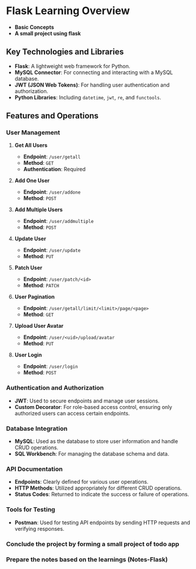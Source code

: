 # Flask Learning Overview

- **Basic Concepts**
- **A small project using flask**


## Key Technologies and Libraries
- **Flask**: A lightweight web framework for Python.
- **MySQL Connector**: For connecting and interacting with a MySQL database.
- **JWT (JSON Web Tokens)**: For handling user authentication and authorization.
- **Python Libraries**: Including `datetime`, `jwt`, `re`, and `functools`.

## Features and Operations

### User Management
1. **Get All Users**
   - **Endpoint**: `/user/getall`
   - **Method**: `GET`
   - **Authentication**: Required

2. **Add One User**
   - **Endpoint**: `/user/addone`
   - **Method**: `POST`

3. **Add Multiple Users**
   - **Endpoint**: `/user/addmultiple`
   - **Method**: `POST`

4. **Update User**
   - **Endpoint**: `/user/update`
   - **Method**: `PUT`

5. **Patch User**
   - **Endpoint**: `/user/patch/<id>`
   - **Method**: `PATCH`

6. **User Pagination**
   - **Endpoint**: `/user/getall/limit/<limit>/page/<page>`
   - **Method**: `GET`

7. **Upload User Avatar**
   - **Endpoint**: `/user/<uid>/upload/avatar`
   - **Method**: `PUT`

8. **User Login**
   - **Endpoint**: `/user/login`
   - **Method**: `POST`


### Authentication and Authorization
- **JWT**: Used to secure endpoints and manage user sessions.
- **Custom Decorator**: For role-based access control, ensuring only authorized users can access certain endpoints.

### Database Integration
- **MySQL**: Used as the database to store user information and handle CRUD operations.
- **SQL Workbench**: For managing the database schema and data.

### API Documentation
- **Endpoints**: Clearly defined for various user operations.
- **HTTP Methods**: Utilized appropriately for different CRUD operations.
- **Status Codes**: Returned to indicate the success or failure of operations.

### Tools for Testing
- **Postman**: Used for testing API endpoints by sending HTTP requests and verifying responses.

### Conclude the project by forming a small project of todo app
 
### Prepare the notes based on the learnings (Notes-Flask)